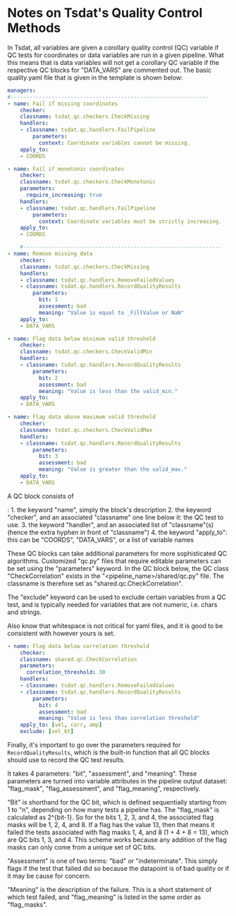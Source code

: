 # Notes on Tsdat\'s Quality Control Methods

In Tsdat, all variables are given a corollary quality control (QC)
variable if QC tests for coordinates or data variables are run in a
given pipeline. What this means that is data variables will not get a
corollary QC variable if the respective QC blocks for \"DATA_VARS\" are
commented out. The basic quality.yaml file that is given in the template
is shown below:

```yaml
managers:
#---------------------------------------------------------------
- name: Fail if missing coordinates
    checker:
    classname: tsdat.qc.checkers.CheckMissing
    handlers:
    - classname: tsdat.qc.handlers.FailPipeline
        parameters:
          context: Coordinate variables cannot be missing.
    apply_to:
    - COORDS

- name: Fail if monotonic coordinates
    checker:
    classname: tsdat.qc.checkers.CheckMonotonic
    parameters:
      require_increasing: true
    handlers:
    - classname: tsdat.qc.handlers.FailPipeline
        parameters:
          context: Coordinate variables must be strictly increasing.
    apply_to:
    - COORDS

    #---------------------------------------------------------------
- name: Remove missing data
    checker:
    classname: tsdat.qc.checkers.CheckMissing
    handlers:
    - classname: tsdat.qc.handlers.RemoveFailedValues
    - classname: tsdat.qc.handlers.RecordQualityResults
        parameters:
          bit: 1
          assessment: bad
          meaning: "Value is equal to _FillValue or NaN"
    apply_to:
    - DATA_VARS

- name: Flag data below minimum valid threshold
    checker:
    classname: tsdat.qc.checkers.CheckValidMin
    handlers:
    - classname: tsdat.qc.handlers.RecordQualityResults
        parameters:
          bit: 2
          assessment: bad
          meaning: "Value is less than the valid_min."
    apply_to:
    - DATA_VARS

- name: Flag data above maximum valid threshold
    checker:
    classname: tsdat.qc.checkers.CheckValidMax
    handlers:
    - classname: tsdat.qc.handlers.RecordQualityResults
        parameters:
          bit: 3
          assessment: bad
          meaning: "Value is greater than the valid_max."
    apply_to:
    - DATA_VARS
```

A QC block consists of

:   1.  the keyword \"name\", simply the block\'s description
    2.  the keyword \"checker\", and an associated \"classname\" one
        line below it: the QC test to use.
    3.  the keyword \"handler\", and an associated list of
        \"classname\"(s) (hence the extra hyphen in front of
        \"classname\")
    4.  the keyword \"apply_to\": this can be \"COORDS\", \"DATA_VARS\",
        or a list of variable names

These QC blocks can take additional parameters for more sophisticated QC
algorithms. Customized \"qc.py\" files that require editable parameters
can be set using the \"parameters\" keyword. In the QC block below, the
QC class \"CheckCorrelation\" exists in the
\"\<pipeline_name\>/shared/qc.py\" file. The classname is therefore set
as \"shared.qc.CheckCorrelation\".

The \"exclude\" keyword can be used to exclude certain variables from a
QC test, and is typically needed for variables that are not numeric,
i.e. chars and strings.

Also know that whitespace is not critical for yaml files, and it is good
to be consistent with however yours is set.

```yaml
- name: Flag data below correlation threshold
    checker:
    classname: shared.qc.CheckCorrelation
    parameters:
      correlation_threshold: 30
    handlers:
    - classname: tsdat.qc.handlers.RemoveFailedValues
    - classname: tsdat.qc.handlers.RecordQualityResults
        parameters:
          bit: 4
          assessment: bad
          meaning: "Value is less than correlation threshold"
    apply_to: [vel, corr, amp]
    exclude: [vel_bt]
```

Finally, it\'s important to go over the parameters required for
`RecordQualityResults`, which is the built-in function that all QC
blocks should use to record the QC test results.

It takes 4 parameters: \"bit\", \"assessment\", and \"meaning\". These
parameters are turned into variable attributes in the pipeline output
dataset: \"flag_mask\", \"flag_assessment\", and \"flag_meaning\",
respectively.

\"Bit\" is shorthand for the QC bit, which is defined sequentially
starting from 1 to \"n\", depending on how many tests a pipeline has.
The \"flag_mask\" is calculated as 2\^{bit-1}. So for the bits 1, 2, 3,
and 4, the associated flag masks will be 1, 2, 4, and 8. If a flag has
the value 13, then that means it failed the tests associated with flag
masks 1, 4, and 8 (1 + 4 + 8 = 13), which are QC bits 1, 3, and 4. This
scheme works because any addition of the flag masks can only come from a
unique set of QC bits.

\"Assessment\" is one of two terms: \"bad\" or \"indeterminate\". This
simply flags if the test that failed did so because the datapoint is of
bad quality or if it may be cause for concern.

\"Meaning\" is the description of the failure. This is a short statement
of which test failed, and \"flag_meaning\" is listed in the same order
as \"flag_masks\".
